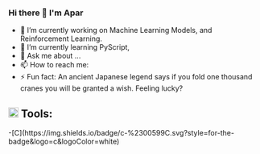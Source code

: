 ### Hi there 👋 I'm Apar




- 🔭 I’m currently working on Machine Learning Models, and Reinforcement Learning.
- 🌱 I’m currently learning PyScript, 
- 💬 Ask me about ...
- 📫 How to reach me: 
- ⚡ Fun fact: An ancient Japanese legend says if you fold one thousand cranes you will be granted a wish. Feeling lucky?



## <img src= "https://user-images.githubusercontent.com/19261513/128235794-989956b9-8f49-4d9f-b437-f1fca8447306.png" height="20"/> Tools:
<p>
-[C](https://img.shields.io/badge/c-%2300599C.svg?style=for-the-badge&logo=c&logoColor=white)
</p>
